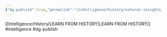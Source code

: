 ```yaml
---
{"dg-publish":true,"permalink":"/intelligence/history/veteran-insights/"}
---
```


[[Intelligence/History/LEARN FROM HISTORY\|LEARN FROM HISTORY]]
#intelligence #dg-publish